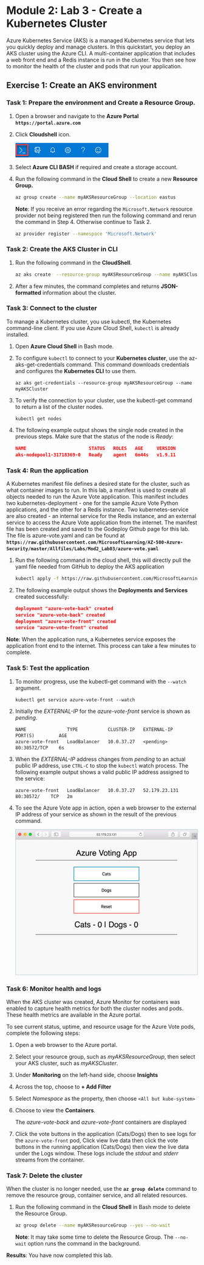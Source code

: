 # Module 2: Lab 3 - Create a Kubernetes Cluster


Azure Kubernetes Service (AKS) is a managed Kubernetes service that lets you quickly deploy and manage clusters. In this quickstart, you deploy an AKS cluster using the Azure CLI. A multi-container application that includes a web front end and a Redis instance is run in the cluster. You then see how to monitor the health of the cluster and pods that run your application.

## Exercise 1: Create an AKS environment

### Task 1: Prepare the environment and Create a Resource Group.

1.  Open a browser and navigate to the **Azure Portal** **`https://portal.azure.com`**

1.  Click **Cloudshell** icon.

     ![Screenshot](../Media/Module-2/4efbdec1-f1c9-4c37-8ca5-193f245a274d.png)

1.  Select **Azure CLI BASH** if required and create a storage account.

1.  Run the following command in the **Cloud Shell** to create a new **Resource Group.**

    ```bash
    az group create --name myAKSResourceGroup --location eastus
    ```

     **Note**: If you receive an error regarding the ```Microsoft.Network``` resource provider not being registered then run the following command and rerun the command in Step 4. Otherwise continue to Task 2.
     
    ```bash
    az provider register --namespace 'Microsoft.Network'
    ```

### Task 2: Create the AKS Cluster in CLI

1.  Run the following command in the **CloudShell**.

    ```bash
    az aks create  --resource-group myAKSResourceGroup --name myAKSCluster --node-count 1 --enable-addons monitoring --generate-ssh-keys
    ```
 
2.  After a few minutes, the command completes and returns **JSON-formatted** information about the cluster.

### Task 3: Connect to the cluster


To manage a Kubernetes cluster, you use kubectl, the Kubernetes command-line client. If you use Azure Cloud Shell, `kubectl` is already installed.


1.  Open **Azure Cloud Shell** in Bash mode.


1.  To configure `kubectl` to connect to your **Kubernetes cluster**, use the az-aks-get-credentials command. This command downloads credentials and configures the **Kubernetes CLI** to use them.


    ```azurecli-interactive
    az aks get-credentials --resource-group myAKSResourceGroup --name myAKSCluster
    ```

1.  To verify the connection to your cluster, use the kubectl-get command to return a list of the cluster nodes.


    ```azurecli-interactive
    kubectl get nodes
    ```

1.  The following example output shows the single node created in the previous steps. Make sure that the status of the node is *Ready*:

    ```json
    NAME                       STATUS   ROLES   AGE     VERSION
    aks-nodepool1-31718369-0   Ready    agent   6m44s   v1.9.11
    ```

### Task 4: Run the application


A Kubernetes manifest file defines a desired state for the cluster, such as what container images to run. In this lab, a manifest is used to create all objects needed to run the Azure Vote application. This manifest includes two kubernetes-deployment - one for the sample Azure Vote Python applications, and the other for a Redis instance. Two kubernetes-service are also created - an internal service for the Redis instance, and an external service to access the Azure Vote application from the internet. The manifest file has been created and saved to the Godeploy Github page for this lab. The file is azure-vote.yaml and can be found at **`https://raw.githubusercontent.com/MicrosoftLearning/AZ-500-Azure-Security/master/Allfiles/Labs/Mod2_Lab03/azure-vote.yaml`**



1.  Run the following command in the cloud shell, this will directly pull the yaml file needed from GitHub to deploy the AKS application

    ```bash
    kubectl apply -f https://raw.githubusercontent.com/MicrosoftLearning/AZ-500-Azure-Security/master/Allfiles/Labs/Mod2_Lab03/azure-vote.yaml
    ```

2.  The following example output shows the **Deployments and Services** created successfully:

    ```json
    deployment "azure-vote-back" created
    service "azure-vote-back" created
    deployment "azure-vote-front" created
    service "azure-vote-front" created
    ```

**Note**: When the application runs, a Kubernetes service exposes the application front end to the internet. This process can take a few minutes to complete.


### Task 5: Test the application


1.  To monitor progress, use the kubectl-get command with the `--watch` argument.

    ```azurecli-interactive
    kubectl get service azure-vote-front --watch
    ```

1.  Initially the *EXTERNAL-IP* for the *azure-vote-front* service is shown as *pending*.

    ```
    NAME               TYPE           CLUSTER-IP   EXTERNAL-IP   PORT(S)         AGE
    azure-vote-front   LoadBalancer   10.0.37.27   <pending>     80:30572/TCP    6s
    ```


1.  When the *EXTERNAL-IP* address changes from *pending* to an actual public IP address, use `CTRL-C` to stop the `kubectl` watch process. The following example output shows a valid public IP address assigned to the service:

    ```
    azure-vote-front   LoadBalancer   10.0.37.27   52.179.23.131   80:30572/    TCP   2m
    ```

2.  To see the Azure Vote app in action, open a web browser to the external IP address of your service as shown in the result of the previous command.

     ![Screenshot](../Media/Module-2/88d51dc5-a992-436f-a65e-83a766c142a9.png)


### Task 6: Monitor health and logs


When the AKS cluster was created, Azure Monitor for containers was enabled to capture health metrics for both the cluster nodes and pods. These health metrics are available in the Azure portal.


To see current status, uptime, and resource usage for the Azure Vote pods, complete the following steps:

1.  Open a web browser to the Azure portal.

1.  Select your resource group, such as *myAKSResourceGroup*, then select your AKS cluster, such as *myAKSCluster*.
1.  Under **Monitoring** on the left-hand side, choose **Insights**
1.  Across the top, choose to **+ Add Filter**
1.  Select *Namespace* as the property, then choose `<All but kube-system>`
1.  Choose to view the **Containers**.

    The *azure-vote-back* and *azure-vote-front* containers are displayed


1.  Click the vote buttons in the application (Cats/Dogs) then to see logs for the `azure-vote-front` pod, Click view live data then click the vote buttons in the running application (Cats/Dogs) then view the live data under the Logs window. These logs include the *stdout* and *stderr* streams from the container.


### Task 7: Delete the cluster


When the cluster is no longer needed, use the **`az group delete`** command to remove the resource group, container service, and all related resources.


1.  Run the following command in the **Cloud Shell** in Bash mode to delete the Resource Group.

    ```bash
    az group delete --name myAKSResourceGroup --yes --no-wait
    ```

    **Note**:  It may take some time to delete the Resource Group.  The `--no-wait` option runs the command in the background.

**Results**: You have now completed this lab.

